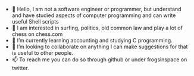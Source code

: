 - 👋 Hello, I am not a software engineer or programmer, but understand
        and have studied aspects of computer programming and can write useful Shell scripts 
- 👀 I am interested in surfing, politics, old common law and play a lot of chess on chess.com
- 🌱 I’m currently learning accounting and studying C programming.
- 💞️ I’m looking to collaborate on anything I can make suggestions for that is useful to other people.
- 📫 To reach me you can do so through github or under frogsinspace on twitter.

<!---
gottogitgoing/gottogitgoing is a ✨ special ✨ repository because its `README.md` (this file) appears on your GitHub profile.
You can click the Preview link to take a look at your changes.
--->
